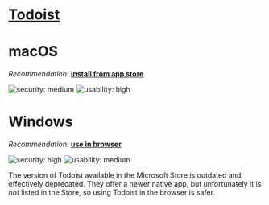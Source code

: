 # [Todoist](https://todoist.com/)

# macOS

_Recommendation:_ [**install from app store**](/solutions/install-from-app-store.md)

![security: medium](https://img.shields.io/badge/security-medium-yellow) ![usability: high](https://img.shields.io/badge/usability-high-blue)

# Windows

_Recommendation:_ [**use in browser**](/solutions/browser.md)

![security: high](https://img.shields.io/badge/security-high-blue) ![usability: medium](https://img.shields.io/badge/usability-medium-yellow)

The version of Todoist available in the Microsoft Store is outdated and effectively deprecated. They offer a newer native app, but unfortunately it is _not_ listed in the Store, so using Todoist in the browser is safer.
